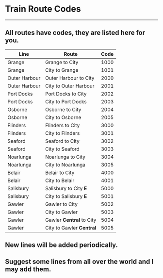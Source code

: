 # Train Route Codes
***
## All routes have codes, they are listed here for you.

| Line          | Route                      | Code |
|---------------|----------------------------|------|
| Grange        | Grange to City             | 1000 |
| Grange        | City to Grange             | 1001 |
| Outer Harbour | Outer Harbour to City      | 2000 |
| Outer Harbour | City to Outer Harbour      | 2001 |
| Port Docks    | Port Docks to City         | 2002 |
| Port Docks    | City to Port Docks         | 2003 |
| Osborne       | Osborne to City            | 2004 |
| Osborne       | City to Osborne            | 2005 |
| Flinders      | Flinders to City           | 3000 |
| Flinders      | City to Flinders           | 3001 |
| Seaford       | Seaford to City            | 3002 |
| Seaford       | City to Seaford            | 3003 |
| Noarlunga     | Noarlunga to City          | 3004 |
| Noarlunga     | City to Noarlunga          | 3005 |
| Belair        | Belair to City             | 4000 |
| Belair        | City to Belair             | 4001 |
| Salisbury     | Salisbury to City **E**    | 5000 |
| Salisbury     | City to Salisbury **E**    | 5001 |
| Gawler        | Gawler to City             | 5002 |
| Gawler        | City to Gawler             | 5003 |
| Gawler        | Gawler **Central** to City | 5004 |
| Gawler        | City to Gawler **Central** | 5005 |

## New lines will be added periodically.
## Suggest some lines from all over the world and I may add them.
